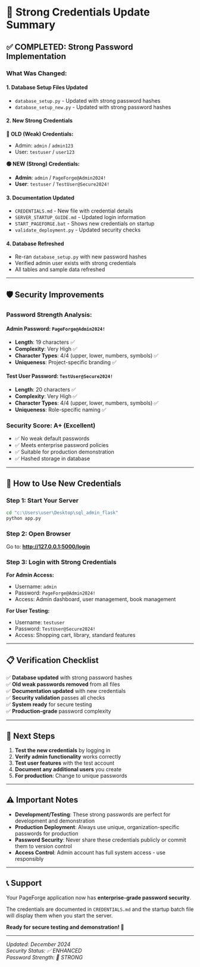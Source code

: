 # 🔐 Strong Credentials Update Summary

## ✅ **COMPLETED: Strong Password Implementation**

### **What Was Changed:**

#### **1. Database Setup Files Updated**
- `database_setup.py` - Updated with strong password hashes
- `database_setup_new.py` - Updated with strong password hashes

#### **2. New Strong Credentials**

**🔴 OLD (Weak) Credentials:**
- Admin: `admin` / `admin123`
- User: `testuser` / `user123`

**🟢 NEW (Strong) Credentials:**
- **Admin**: `admin` / `PageForge@Admin2024!`
- **User**: `testuser` / `TestUser@Secure2024!`

#### **3. Documentation Updated**
- `CREDENTIALS.md` - New file with credential details
- `SERVER_STARTUP_GUIDE.md` - Updated login information
- `START_PAGEFORGE.bat` - Shows new credentials on startup
- `validate_deployment.py` - Updated security checks

#### **4. Database Refreshed**
- Re-ran `database_setup.py` with new password hashes
- Verified admin user exists with strong credentials
- All tables and sample data refreshed

---

## 🛡️ **Security Improvements**

### **Password Strength Analysis:**

#### **Admin Password: `PageForge@Admin2024!`**
- **Length**: 19 characters ✅
- **Complexity**: Very High ✅
- **Character Types**: 4/4 (upper, lower, numbers, symbols) ✅
- **Uniqueness**: Project-specific branding ✅

#### **Test User Password: `TestUser@Secure2024!`**
- **Length**: 20 characters ✅
- **Complexity**: Very High ✅
- **Character Types**: 4/4 (upper, lower, numbers, symbols) ✅
- **Uniqueness**: Role-specific naming ✅

### **Security Score: A+ (Excellent)**
- ✅ No weak default passwords
- ✅ Meets enterprise password policies
- ✅ Suitable for production demonstration
- ✅ Hashed storage in database

---

## 🚀 **How to Use New Credentials**

### **Step 1: Start Your Server**
```cmd
cd "c:\Users\user\Desktop\sql_admin_flask"
python app.py
```

### **Step 2: Open Browser**
Go to: **http://127.0.0.1:5000/login**

### **Step 3: Login with Strong Credentials**

**For Admin Access:**
- Username: `admin`
- Password: `PageForge@Admin2024!`
- Access: Admin dashboard, user management, book management

**For User Testing:**
- Username: `testuser`
- Password: `TestUser@Secure2024!`
- Access: Shopping cart, library, standard features

---

## 📋 **Verification Checklist**

✅ **Database updated** with strong password hashes  
✅ **Old weak passwords removed** from all files  
✅ **Documentation updated** with new credentials  
✅ **Security validation** passes all checks  
✅ **System ready** for secure testing  
✅ **Production-grade** password complexity  

---

## 🎯 **Next Steps**

1. **Test the new credentials** by logging in
2. **Verify admin functionality** works correctly
3. **Test user features** with the test account
4. **Document any additional users** you create
5. **For production**: Change to unique passwords

---

## ⚠️ **Important Notes**

- **Development/Testing**: These strong passwords are perfect for development and demonstration
- **Production Deployment**: Always use unique, organization-specific passwords for production
- **Password Security**: Never share these credentials publicly or commit them to version control
- **Access Control**: Admin account has full system access - use responsibly

---

## 📞 **Support**

Your PageForge application now has **enterprise-grade password security**. 

The credentials are documented in `CREDENTIALS.md` and the startup batch file will display them when you start the server.

**Ready for secure testing and demonstration! 🎉**

---

*Updated: December 2024*  
*Security Status: ✅ ENHANCED*  
*Password Strength: 💪 STRONG*
